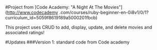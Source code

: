 #Project from [Code Academy: "A Night At The Movies"](http://www.codecademy
.com/courses/ruby-beginner-en-0i8v1/0/1?curriculum_id=5059f8619189a5000201fbcb)

This project uses CRUD to add, display, update, and delete movies and associated ratings!

#Updates
###Version 1:
standard code from Code academy